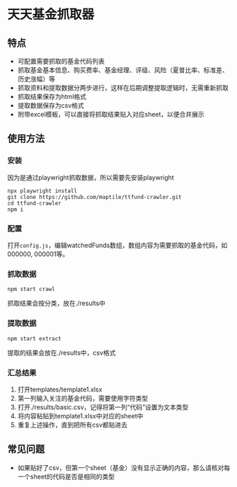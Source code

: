 # 天天基金抓取器

## 特点

- 可配置需要抓取的基金代码列表
- 抓取基金基本信息、购买费率、基金经理、评级、风险（夏普比率、标准差、历史涨幅）等
- 抓取资料和提取数据分两步进行，这样在后期调整提取逻辑时，无需重新抓取
- 抓取结果保存为html格式
- 提取数据保存为csv格式
- 附带excel模板，可以直接将抓取结果贴入对应sheet，以便合并展示

## 使用方法

### 安装

因为是通过playwright抓取数据，所以需要先安装playwright

```
npx playwright install
git clone https://github.com/maptile/ttfund-crawler.git
cd ttfund-crawler
npm i
```

### 配置

打开`config.js`，编辑watchedFunds数组，数组内容为需要抓取的基金代码，如000000, 000001等。

### 抓取数据

```
npm start crawl
```

抓取结果会按分类，放在./results中

### 提取数据

```
npm start extract
```

提取的结果会放在./results中，csv格式

### 汇总结果

1. 打开templates/template1.xlsx
1. 第一列输入关注的基金代码，需要使用字符类型
1. 打开./results/basic.csv，记得将第一列“代码”设置为文本类型
1. 将内容粘贴到template1.xlsx中对应的sheet中
1. 重复上述操作，直到把所有csv都贴进去

## 常见问题

* 如果贴好了csv，但第一个sheet（基金）没有显示正确的内容，那么请核对每一个sheet的代码是否是相同的类型

